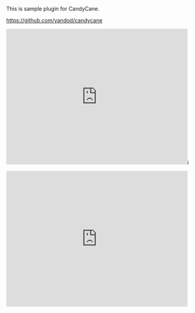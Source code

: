 This is sample plugin for CandyCane.

https://github.com/yandod/candycane

<object width="480" height="360"><param name="movie" value="http://www.youtube.com/v/OuoBuQeSFdo?version=3&amp;hl=en_US"></param><param name="allowFullScreen" value="true"></param><param name="allowscriptaccess" value="always"></param><embed src="http://www.youtube.com/v/OuoBuQeSFdo?version=3&amp;hl=en_US" type="application/x-shockwave-flash" width="480" height="360" allowscriptaccess="always" allowfullscreen="true"></embed></object>i

<iframe width="480" height="360" src="http://www.youtube.com/embed/OuoBuQeSFdo" frameborder="0" allowfullscreen></iframe>

